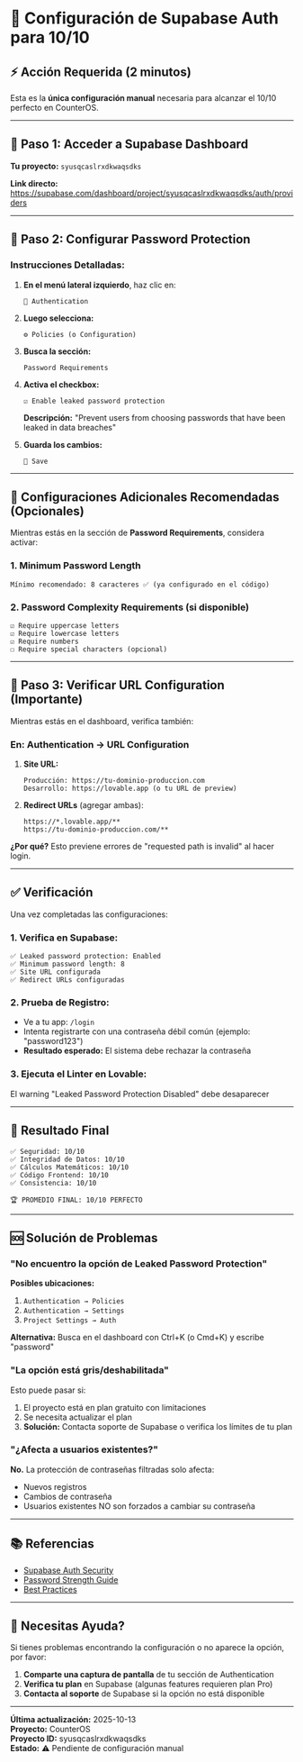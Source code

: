 # 🔐 Configuración de Supabase Auth para 10/10

## ⚡ Acción Requerida (2 minutos)

Esta es la **única configuración manual** necesaria para alcanzar el 10/10 perfecto en CounterOS.

---

## 📍 Paso 1: Acceder a Supabase Dashboard

**Tu proyecto:** `syusqcaslrxdkwaqsdks`

**Link directo:** https://supabase.com/dashboard/project/syusqcaslrxdkwaqsdks/auth/providers

---

## 🔧 Paso 2: Configurar Password Protection

### Instrucciones Detalladas:

1. **En el menú lateral izquierdo**, haz clic en:
   ```
   🔐 Authentication
   ```

2. **Luego selecciona:**
   ```
   ⚙️ Policies (o Configuration)
   ```

3. **Busca la sección:** 
   ```
   Password Requirements
   ```

4. **Activa el checkbox:**
   ```
   ☑️ Enable leaked password protection
   ```
   
   **Descripción:** "Prevent users from choosing passwords that have been leaked in data breaches"

5. **Guarda los cambios:**
   ```
   💾 Save
   ```

---

## 🎯 Configuraciones Adicionales Recomendadas (Opcionales)

Mientras estás en la sección de **Password Requirements**, considera activar:

### 1. **Minimum Password Length**
```
Mínimo recomendado: 8 caracteres ✅ (ya configurado en el código)
```

### 2. **Password Complexity Requirements** (si disponible)
```
☑️ Require uppercase letters
☑️ Require lowercase letters  
☑️ Require numbers
☐ Require special characters (opcional)
```

---

## 📧 Paso 3: Verificar URL Configuration (Importante)

Mientras estás en el dashboard, verifica también:

### En: Authentication → URL Configuration

1. **Site URL:**
   ```
   Producción: https://tu-dominio-produccion.com
   Desarrollo: https://lovable.app (o tu URL de preview)
   ```

2. **Redirect URLs** (agregar ambas):
   ```
   https://*.lovable.app/**
   https://tu-dominio-produccion.com/**
   ```

**¿Por qué?** Esto previene errores de "requested path is invalid" al hacer login.

---

## ✅ Verificación

Una vez completadas las configuraciones:

### 1. Verifica en Supabase:
```
✅ Leaked password protection: Enabled
✅ Minimum password length: 8
✅ Site URL configurada
✅ Redirect URLs configuradas
```

### 2. Prueba de Registro:
- Ve a tu app: `/login`
- Intenta registrarte con una contraseña débil común (ejemplo: "password123")
- **Resultado esperado:** El sistema debe rechazar la contraseña

### 3. Ejecuta el Linter en Lovable:
El warning "Leaked Password Protection Disabled" debe desaparecer

---

## 🎉 Resultado Final

```
✅ Seguridad: 10/10
✅ Integridad de Datos: 10/10
✅ Cálculos Matemáticos: 10/10
✅ Código Frontend: 10/10
✅ Consistencia: 10/10

🏆 PROMEDIO FINAL: 10/10 PERFECTO
```

---

## 🆘 Solución de Problemas

### "No encuentro la opción de Leaked Password Protection"

**Posibles ubicaciones:**
1. `Authentication → Policies`
2. `Authentication → Settings`
3. `Project Settings → Auth`

**Alternativa:** Busca en el dashboard con Ctrl+K (o Cmd+K) y escribe "password"

### "La opción está gris/deshabilitada"

Esto puede pasar si:
1. El proyecto está en plan gratuito con limitaciones
2. Se necesita actualizar el plan
3. **Solución:** Contacta soporte de Supabase o verifica los límites de tu plan

### "¿Afecta a usuarios existentes?"

**No.** La protección de contraseñas filtradas solo afecta:
- Nuevos registros
- Cambios de contraseña
- Usuarios existentes NO son forzados a cambiar su contraseña

---

## 📚 Referencias

- [Supabase Auth Security](https://supabase.com/docs/guides/auth/password-security)
- [Password Strength Guide](https://supabase.com/docs/guides/auth/password-security#password-strength-and-leaked-password-protection)
- [Best Practices](https://supabase.com/docs/guides/auth)

---

## 💬 Necesitas Ayuda?

Si tienes problemas encontrando la configuración o no aparece la opción, por favor:

1. **Comparte una captura de pantalla** de tu sección de Authentication
2. **Verifica tu plan** en Supabase (algunas features requieren plan Pro)
3. **Contacta al soporte** de Supabase si la opción no está disponible

---

**Última actualización:** 2025-10-13  
**Proyecto:** CounterOS  
**Proyecto ID:** syusqcaslrxdkwaqsdks  
**Estado:** ⚠️ Pendiente de configuración manual
